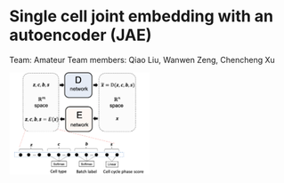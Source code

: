 # Single cell joint embedding with an autoencoder (JAE)

Team: Amateur
Team members: Qiao Liu, Wanwen Zeng, Chencheng Xu

<img src="model_architecture.png" width="50%">
